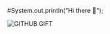 #System.out.println("Hi there 👋");

![GITHUB GIFT](https://github.com/ICHIBAN98/ICHIBAN98/assets/144378144/8193f753-85db-4c36-9843-fdbe975b53a9)
